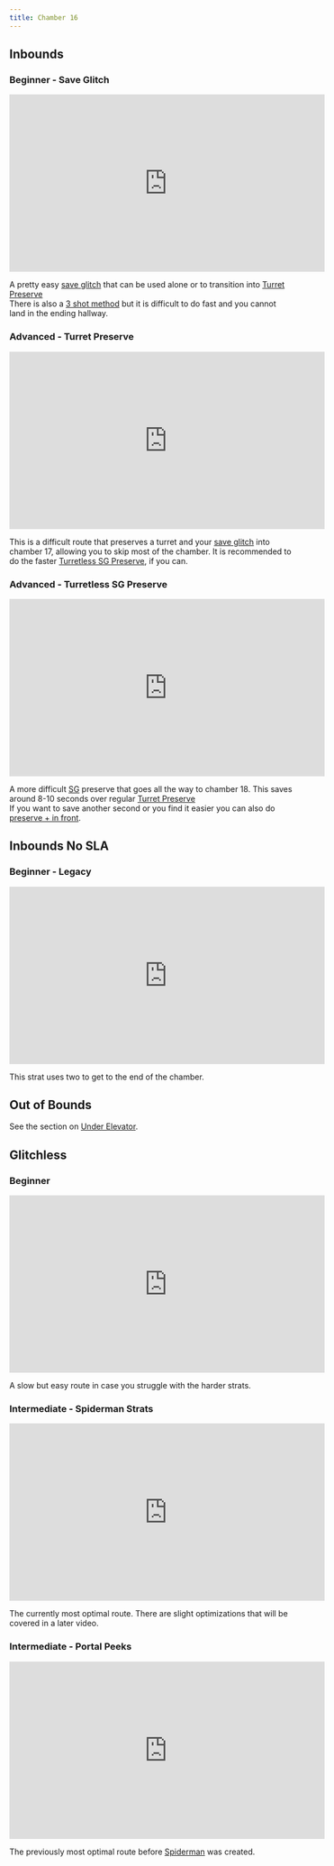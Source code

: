 ```yaml
---
title: Chamber 16
---
```


## Inbounds

### Beginner - Save Glitch

<iframe width="560" height="315" src="https://www.youtube-nocookie.com/embed/uBy5VJEzVGQ" title="YouTube video player" frameborder="0" allow="accelerometer; autoplay; clipboard-write; encrypted-media; gyroscope; picture-in-picture" allowfullscreen></iframe>

A pretty easy [save glitch](./movement-and-glitches#glitches-save-glitch) that can be used alone or to transition into [Turret Preserve](./chamber-16#inbounds-advanced-turret-preserve)<br>
There is also a [3 shot method](https://www.youtube.com/watch?v=U9CvD4VrJug) but it is difficult to do fast and you cannot land in the ending hallway.

### Advanced - Turret Preserve

<iframe width="560" height="315" src="https://www.youtube-nocookie.com/embed/3MNNizp_Cr4" title="YouTube video player" frameborder="0" allow="accelerometer; autoplay; clipboard-write; encrypted-media; gyroscope; picture-in-picture" allowfullscreen></iframe>

This is a difficult route that preserves a turret and your [save glitch](./movement-and-glitches#glitches-save-glitch) into chamber 17, allowing you to skip most of the chamber. It is recommended to do the faster [Turretless SG Preserve](./chamber-16#inbounds-advanced-turretless-sg-preserve), if you can.

### Advanced - Turretless SG Preserve

<iframe width="560" height="315" src="https://www.youtube-nocookie.com/embed/tqnpvtxUcIg" title="YouTube video player" frameborder="0" allow="accelerometer; autoplay; clipboard-write; encrypted-media; gyroscope; picture-in-picture" allowfullscreen></iframe>

A more difficult [SG](./movement-and-glitches#glitches-save-glitch) preserve that goes all the way to chamber 18. This saves around 8-10 seconds over regular [Turret Preserve](./chamber-16#inbounds-advanced-turret-preserve)<br>
If you want to save another second or you find it easier you can also do [preserve + in front](https://www.youtube.com/watch?v=W1eO5mmhyAQ).

## Inbounds No SLA

### Beginner - Legacy

<iframe width="560" height="315" src="https://www.youtube-nocookie.com/embed/sfJAlvMw734" title="YouTube video player" frameborder="0" allow="accelerometer; autoplay; clipboard-write; encrypted-media; gyroscope; picture-in-picture" allowfullscreen></iframe>

This strat uses two to get to the end of the chamber.

## Out of Bounds

See the section on [Under Elevator](./chamber13#out-of-bounds).

## Glitchless

### Beginner

<iframe width="560" height="315" src="https://www.youtube-nocookie.com/embed/8mn6cBKV1oY" title="YouTube video player" frameborder="0" allow="accelerometer; autoplay; clipboard-write; encrypted-media; gyroscope; picture-in-picture" allowfullscreen></iframe>

A slow but easy route in case you struggle with the harder strats.

### Intermediate - Spiderman Strats

<iframe width="560" height="315" src="https://www.youtube-nocookie.com/embed/AAdxY15XqUQ" title="YouTube video player" frameborder="0" allow="accelerometer; autoplay; clipboard-write; encrypted-media; gyroscope; picture-in-picture" allowfullscreen></iframe>

The currently most optimal route. There are slight optimizations that will be covered in a later video.

### Intermediate - Portal Peeks

<iframe width="560" height="315" src="https://www.youtube-nocookie.com/embed/o_93WLugObI" title="YouTube video player" frameborder="0" allow="accelerometer; autoplay; clipboard-write; encrypted-media; gyroscope; picture-in-picture" allowfullscreen></iframe>

The previously most optimal route before [Spiderman](./chamber-16#glitchless-intermediate-spiderman-strats) was created.
